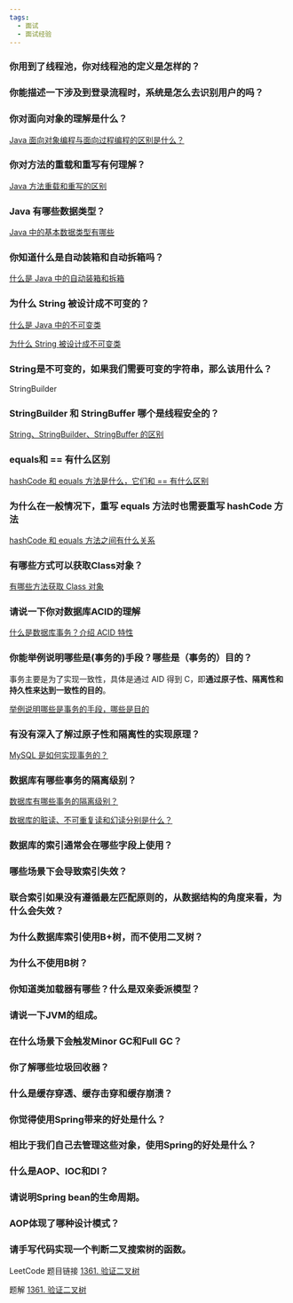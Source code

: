 ```yaml
---
tags:
  - 面试
  - 面试经验
---
```

### 你用到了线程池，你对线程池的定义是怎样的？



### 你能描述一下涉及到登录流程时，系统是怎么去识别用户的吗？



### 你对面向对象的理解是什么？

[Java 面向对象编程与面向过程编程的区别是什么？](../../面试题/Java%20面向对象编程与面向过程编程的区别是什么？.md)

### 你对方法的重载和重写有何理解？

[Java 方法重载和重写的区别](../../面试题/Java%20方法重载和重写的区别.md)

### Java 有哪些数据类型？

[Java 中的基本数据类型有哪些](../../面试题/Java%20中的基本数据类型有哪些.md)

### 你知道什么是自动装箱和自动拆箱吗？

[什么是 Java 中的自动装箱和拆箱](../../面试题/什么是%20Java%20中的自动装箱和拆箱.md)

### 为什么 String 被设计成不可变的？

[什么是 Java 中的不可变类](../../面试题/什么是%20Java%20中的不可变类.md)

[为什么 String 被设计成不可变类](../../面试题/为什么%20String%20被设计成不可变类.md)

### String是不可变的，如果我们需要可变的字符串，那么该用什么？

StringBuilder

### StringBuilder 和 StringBuffer 哪个是线程安全的？

[String、StringBuilder、StringBuffer 的区别](../../面试题/String、StringBuilder、StringBuffer%20的区别.md)

### equals和 == 有什么区别

[hashCode 和 equals 方法是什么，它们和 == 有什么区别](../../面试题/hashCode%20和%20equals%20方法是什么，它们和%20==%20有什么区别.md)

### 为什么在一般情况下，重写 equals 方法时也需要重写 hashCode 方法

[hashCode 和 equals 方法之间有什么关系](../../面试题/hashCode%20和%20equals%20方法之间有什么关系.md)

### 有哪些方式可以获取Class对象？

[有哪些方法获取 Class 对象](../../面试题/有哪些方法获取%20Class%20对象.md)

### 请说一下你对数据库ACID的理解

[什么是数据库事务？介绍 ACID 特性](../../面试题/什么是数据库事务？介绍%20ACID%20特性.md)

### 你能举例说明哪些是(事务的)手段？哪些是（事务的）目的？

事务主要是为了实现一致性，具体是通过 AID 得到 C，即**通过原子性、隔离性和持久性来达到一致性的目的**。

[举例说明哪些是事务的手段，哪些是目的](../../面试题/举例说明哪些是事务的手段，哪些是目的.md)

### 有没有深入了解过原子性和隔离性的实现原理？

[MySQL 是如何实现事务的？](../../面试题/MySQL%20是如何实现事务的？.md)

### 数据库有哪些事务的隔离级别？

[数据库有哪些事务的隔离级别？](../../面试题/数据库有哪些事务的隔离级别？.md)

[数据库的脏读、不可重复读和幻读分别是什么？](../../面试题/数据库的脏读、不可重复读和幻读分别是什么？.md)

### 数据库的索引通常会在哪些字段上使用？



### 哪些场景下会导致索引失效？



### 联合索引如果没有遵循最左匹配原则的，从数据结构的角度来看，为什么会失效？



### 为什么数据库索引使用B+树，而不使用二叉树？



### 为什么不使用B树？



### 你知道类加载器有哪些？什么是双亲委派模型？



### 请说一下JVM的组成。



### 在什么场景下会触发Minor GC和Full GC？



### 你了解哪些垃圾回收器？



### 什么是缓存穿透、缓存击穿和缓存崩溃？



### 你觉得使用Spring带来的好处是什么？



### 相比于我们自己去管理这些对象，使用Spring的好处是什么？



### 什么是AOP、IOC和DI？



### 请说明Spring bean的生命周期。



### AOP体现了哪种设计模式？



### 请手写代码实现一个判断二叉搜索树的函数。

LeetCode 题目链接 [1361. 验证二叉树](https://leetcode.cn/problems/validate-binary-tree-nodes/)

题解  [1361. 验证二叉树](../../leetcode-problems/1361.%20验证二叉树.md)